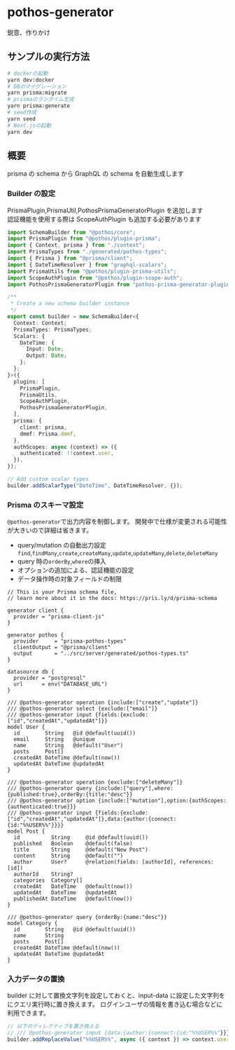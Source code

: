 # pothos-generator

鋭意、作りかけ

## サンプルの実行方法

```sh
# dockerの起動
yarn dev:docker
# DBのマイグレーション
yarn prisma:migrate
# prismaのランタイム生成
yarn prisma:generate
# seed作成
yarn seed
# Next.jsの起動
yarn dev
```

## 概要

prisma の schema から GraphQL の schema を自動生成します

### Builder の設定

PrismaPlugin,PrismaUtil,PothosPrismaGeneratorPlugin を追加します  
認証機能を使用する際は ScopeAuthPlugin も追加する必要があります

```ts
import SchemaBuilder from "@pothos/core";
import PrismaPlugin from "@pothos/plugin-prisma";
import { Context, prisma } from "./context";
import PrismaTypes from "./generated/pothos-types";
import { Prisma } from "@prisma/client";
import { DateTimeResolver } from "graphql-scalars";
import PrismaUtils from "@pothos/plugin-prisma-utils";
import ScopeAuthPlugin from "@pothos/plugin-scope-auth";
import PothosPrismaGeneratorPlugin from "pothos-prisma-generator-plugin";

/**
 * Create a new schema builder instance
 */
export const builder = new SchemaBuilder<{
  Context: Context;
  PrismaTypes: PrismaTypes;
  Scalars: {
    DateTime: {
      Input: Date;
      Output: Date;
    };
  };
}>({
  plugins: [
    PrismaPlugin,
    PrismaUtils,
    ScopeAuthPlugin,
    PothosPrismaGeneratorPlugin,
  ],
  prisma: {
    client: prisma,
    dmmf: Prisma.dmmf,
  },
  authScopes: async (context) => ({
    authenticated: !!context.user,
  }),
});

// Add custom scalar types
builder.addScalarType("DateTime", DateTimeResolver, {});
```

### Prisma のスキーマ設定

`@pothos-generator`で出力内容を制御します。
開発中で仕様が変更される可能性が大きいので詳細は省きます。

- query/mutation の自動出力設定  
  `find`,`findMany`,`create`,`createMany`,`update`,`updateMany`,`delete`,`deleteMany`
- query 時の`orderBy`,`where`の挿入
- オプションの追加による、認証機能の設定
- データ操作時の対象フィールドの制限

```prisma
// This is your Prisma schema file,
// learn more about it in the docs: https://pris.ly/d/prisma-schema

generator client {
  provider = "prisma-client-js"
}

generator pothos {
  provider     = "prisma-pothos-types"
  clientOutput = "@prisma/client"
  output       = "../src/server/generated/pothos-types.ts"
}

datasource db {
  provider = "postgresql"
  url      = env("DATABASE_URL")
}

/// @pothos-generator operation {include:["create","update"]}
/// @pothos-generator select {exclude:["email"]}
/// @pothos-generator input {fields:{exclude:["id","createdAt","updatedAt"]}}
model User {
  id        String   @id @default(uuid())
  email     String   @unique
  name      String   @default("User")
  posts     Post[]
  createdAt DateTime @default(now())
  updatedAt DateTime @updatedAt
}

/// @pothos-generator operation {exclude:["deleteMany"]}
/// @pothos-generator query {include:["query"],where:{published:true},orderBy:{title:"desc"}}
/// @pothos-generator option {include:["mutation"],option:{authScopes:{authenticated:true}}}
/// @pothos-generator input {fields:{exclude:["id","createdAt","updatedAt"]},data:{author:{connect:{id:"%%USER%%"}}}}
model Post {
  id          String     @id @default(uuid())
  published   Boolean    @default(false)
  title       String     @default("New Post")
  content     String     @default("")
  author      User?      @relation(fields: [authorId], references: [id])
  authorId    String?
  categories  Category[]
  createdAt   DateTime   @default(now())
  updatedAt   DateTime   @updatedAt
  publishedAt DateTime   @default(now())
}

/// @pothos-generator query {orderBy:{name:"desc"}}
model Category {
  id        String   @id @default(uuid())
  name      String
  posts     Post[]
  createdAt DateTime @default(now())
  updatedAt DateTime @updatedAt
}
```

### 入力データの置換

builder に対して置換文字列を設定しておくと、input-data に設定した文字列をにクエリ実行時に置き換えます。
ログインユーザの情報を書き込む場合などに利用できます。

```ts
// 以下のディレクティブを置き換える
// /// @pothos-generator input {data:{author:{connect:{id:"%%USER%%"}}}}
builder.addReplaceValue("%%USER%%", async ({ context }) => context.user?.id);
```
